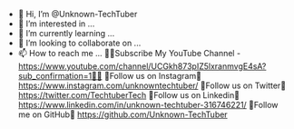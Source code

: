 - 👋 Hi, I’m @Unknown-TechTuber
- 👀 I’m interested in ...
- 🌱 I’m currently learning ...
- 💞️ I’m looking to collaborate on ...
- 📫 How to reach me ...
🔗🔔Subscribe My YouTube Channel -  https://www.youtube.com/channel/UCGkh873pIZ5lxranmvgE4sA?sub_confirmation=1🔔🔗
🔗Follow us on Instagram🔗
https://www.instagram.com/unknowntechtuber/
🔗Follow us on Twitter🔗
https://twitter.com/TechtuberTech
🔗Follow us on Linkedin🔗
https://www.linkedin.com/in/unknown-techtuber-316746221/
🔗Follow me on GitHub🔗
https://github.com/Unknown-TechTuber

